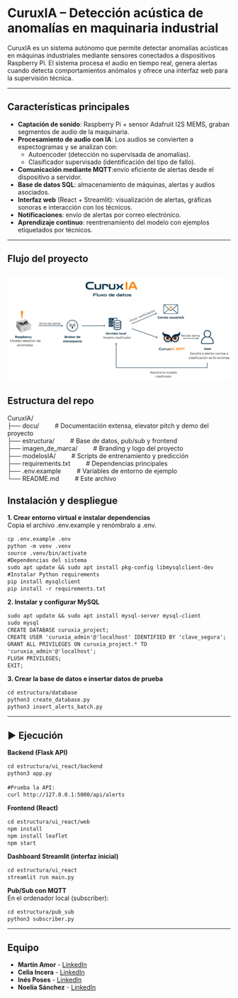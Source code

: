# CuruxIA – Detección acústica de anomalías en maquinaria industrial

CuruxIA es un sistema autónomo que permite detectar anomalías acústicas en máquinas industriales mediante sensores conectados a dispositivos Raspberry Pi.
El sistema procesa el audio en tiempo real, genera alertas cuando detecta comportamientos anómalos y ofrece una interfaz web para la supervisión técnica.

---

## Características principales

- **Captación de sonido**: Raspberry Pi + sensor Adafruit I2S MEMS, graban segmentos de audio de la maquinaria.
- **Procesamiento de audio con IA**:
Los audios se convierten a espectogramas y se analizan con:
  - Autoencoder (detección no supervisada de anomalías).
  - Clasificador supervisado (identificación del tipo de fallo).
- **Comunicación mediante MQTT**:envío eficiente de alertas desde el dispositivo a servidor.
- **Base de datos SQL**: almacenamiento de máquinas, alertas y audios asociados.
- **Interfaz web** (React + Streamlit): visualización de alertas, gráficas sonoras e interacción con los técnicos.
- **Notificaciones**: envío de alertas por correo electrónico.
- **Aprendizaje continuo**: reentrenamiento del modelo con ejemplos etiquetados por técnicos.

---

## Flujo del proyecto

![Flujo del proyecto](/imagen_de_marca/flujo.png)
---

## Estructura del repo

CuruxIA/   
├── docu/               &nbsp;&nbsp;&nbsp;&nbsp;&nbsp;&nbsp;&nbsp;&nbsp;# Documentación extensa, elevator pitch y demo del proyecto    
├── estructura/         &nbsp;&nbsp;&nbsp;&nbsp;&nbsp;&nbsp;&nbsp;&nbsp;# Base de datos, pub/sub y frontend   
├── imagen_de_marca/    &nbsp;&nbsp;&nbsp;&nbsp;&nbsp;&nbsp;&nbsp;&nbsp;# Branding y logo del proyecto   
├── modelosIA/          &nbsp;&nbsp;&nbsp;&nbsp;&nbsp;&nbsp;&nbsp;&nbsp;# Scripts de entrenamiento y predicción   
├── requirements.txt    &nbsp;&nbsp;&nbsp;&nbsp;&nbsp;&nbsp;&nbsp;&nbsp;# Dependencias principales   
├── .env.example        &nbsp;&nbsp;&nbsp;&nbsp;&nbsp;&nbsp;&nbsp;&nbsp;# Variables de entorno de ejemplo   
└── README.md           &nbsp;&nbsp;&nbsp;&nbsp;&nbsp;&nbsp;&nbsp;&nbsp;# Este archivo   

## Instalación y despliegue

**1. Crear entorno virtual e instalar dependencias**   
Copia el archivo .env.example y renómbralo a .env.   
```
cp .env.example .env
python -m venv .venv  
source .venv/bin/activate   
#Dependencias del sistema 
sudo apt update && sudo apt install pkg-config libmysqlclient-dev  
#Instalar Python requirements     
pip install mysqlclient   
pip install -r requirements.txt   
```   
**2. Instalar y configurar MySQL**  
```
sudo apt update && sudo apt install mysql-server mysql-client    
sudo mysql  
CREATE DATABASE curuxia_project;  
CREATE USER 'curuxia_admin'@'localhost' IDENTIFIED BY 'clave_segura';  
GRANT ALL PRIVILEGES ON curuxia_project.* TO 'curuxia_admin'@'localhost';  
FLUSH PRIVILEGES;  
EXIT;  
```   
**3. Crear la base de datos e insertar datos de prueba**  
```
cd estructura/database   
python3 create_database.py  
python3 insert_alerts_batch.py  
```  
---

## ▶️ Ejecución 

**Backend (Flask API)**  
```
cd estructura/ui_react/backend  
python3 app.py  

#Prueba la API:    
curl http://127.0.0.1:5000/api/alerts  
```  
**Frontend (React)**  
```
cd estructura/ui_react/web   
npm install  
npm install leaflet  
npm start  
```  
**Dashboard Streamlit (interfaz inicial)**  
```
cd estructura/ui_react  
streamlit run main.py  
```  
**Pub/Sub con MQTT**  
En el ordenador local (subscriber): 
```
cd estructura/pub_sub  
python3 subscriber.py  
```  
---

## Equipo

- **Martín Amor** - [LinkedIn](https://www.linkedin.com/in/mart%C3%ADn-amor-garc%C3%ADa/)
- **Celia Incera** - [LinkedIn](https://www.linkedin.com/in/celia-incera-alonso-b45b9a2b8?utm_source=share&utm_campaign=share_via&utm_content=profile&utm_medium=ios_app)
- **Inés Poses** - [LinkedIn](https://www.linkedin.com/in/in%C3%A9s-poses-gonz%C3%A1lez-73a80a299/?utm_source=share&utm_campaign=share_via&utm_content=profile&utm_medium=android_app)
- **Noelia Sánchez** - [LinkedIn](https://www.linkedin.com/in/noelia-sanchez-dominguez)
